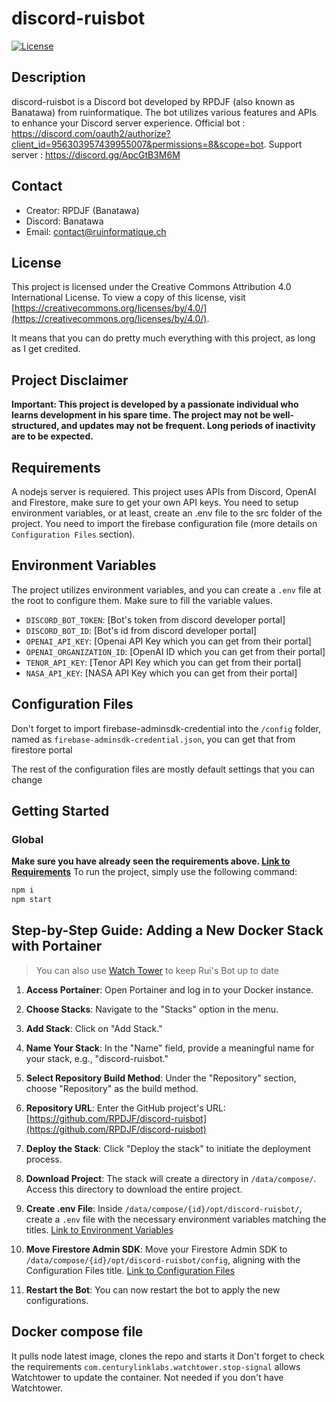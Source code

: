 
# discord-ruisbot

[![License](https://img.shields.io/badge/License-CC%20BY-lightgrey.svg)](https://creativecommons.org/licenses/by/4.0/)

## Description
discord-ruisbot is a Discord bot developed by RPDJF (also known as Banatawa) from ruinformatique. The bot utilizes various features and APIs to enhance your Discord server experience.
Official bot : https://discord.com/oauth2/authorize?client_id=956303957439955007&permissions=8&scope=bot.
Support server : https://discord.gg/ApcGtB3M6M

## Contact
- Creator: RPDJF (Banatawa)
- Discord: Banatawa
- Email: contact@ruinformatique.ch

## License
This project is licensed under the Creative Commons Attribution 4.0 International License. To view a copy of this license, visit [https://creativecommons.org/licenses/by/4.0/](https://creativecommons.org/licenses/by/4.0/).

It means that you can do pretty much everything with this project, as long as I get credited.

## Project Disclaimer

**Important: This project is developed by a passionate individual who learns development in his spare time. The project may not be well-structured, and updates may not be frequent. Long periods of inactivity are to be expected.**

## <a id="Requirements"></a> Requirements
A nodejs server is requiered.
This project uses APIs from Discord, OpenAI and Firestore, make sure to get your own API keys.
You need to setup environment variables, or at least, create an .env file to the src folder of the project.
You need to import the firebase configuration file (more details on `Configuration Files` section).

## <a id="Environment-Variables"></a> Environment Variables
The project utilizes environment variables, and you can create a `.env` file at the root to configure them. Make sure to fill the variable values. 

- `DISCORD_BOT_TOKEN`: [Bot's token from discord developer portal]
- `DISCORD_BOT_ID`: [Bot's id from discord developer portal]
- `OPENAI_API_KEY`: [Openai API Key which you can get from their portal]
- `OPENAI_ORGANIZATION_ID`: [OpenAI ID which you can get from their portal]
- `TENOR_API_KEY`: [Tenor API Key which you can get from their portal]
- `NASA_API_KEY`: [NASA API Key which you can get from their portal]

## <a id="Configuration-Files"></a> Configuration Files
Don't forget to import firebase-adminsdk-credential into the `/config` folder, named as `firebase-adminsdk-credential.json`, you can get that from firestore portal

The rest of the configuration files are mostly default settings that you can change

## Getting Started
### Global
**Make sure you have already seen the requirements above. [Link to Requirements](#Requirements)**
To run the project, simply use the following command:
```bash
npm i
npm start
```

## Step-by-Step Guide: Adding a New Docker Stack with Portainer
> You can also use [Watch Tower](https://github.com/containrrr/watchtower) to keep Rui's Bot up to date

1. **Access Portainer**: Open Portainer and log in to your Docker instance.

2. **Choose Stacks**: Navigate to the "Stacks" option in the menu.

3. **Add Stack**: Click on "Add Stack."

4. **Name Your Stack**: In the "Name" field, provide a meaningful name for your stack, e.g., "discord-ruisbot."

5. **Select Repository Build Method**: Under the "Repository" section, choose "Repository" as the build method.

6. **Repository URL**: Enter the GitHub project's URL: [https://github.com/RPDJF/discord-ruisbot](https://github.com/RPDJF/discord-ruisbot)

7. **Deploy the Stack**: Click "Deploy the stack" to initiate the deployment process.

8. **Download Project**: The stack will create a directory in `/data/compose/`. Access this directory to download the entire project.

9. **Create .env File**: Inside `/data/compose/{id}/opt/discord-ruisbot/`, create a `.env` file with the necessary environment variables matching the titles. [Link to Environment Variables](#Environment-Variables)

10. **Move Firestore Admin SDK**: Move your Firestore Admin SDK to `/data/compose/{id}/opt/discord-ruisbot/config`, aligning with the Configuration Files title. [Link to Configuration Files](#Configuration-Files)

11. **Restart the Bot**: You can now restart the bot to apply the new configurations.


## Docker compose file
It pulls node latest image, clones the repo and starts it
Don't forget to check the requirements
`com.centurylinklabs.watchtower.stop-signal` allows Watchtower to update the container. Not needed if you don't have Watchtower.
